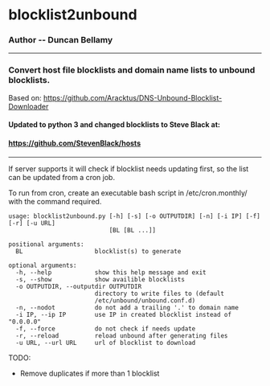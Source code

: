 # blocklist2unbound

### Author -- Duncan Bellamy
---
### Convert host file blocklists and domain name lists to unbound blocklists.

Based on: 
https://github.com/Aracktus/DNS-Unbound-Blocklist-Downloader

#### Updated to python 3 and changed blocklists to Steve Black at: 
#### https://github.com/StevenBlack/hosts
---
If server supports it will check if blocklist needs updating first, so the list can be updated from a cron job.

To run from cron, create an executable bash script in /etc/cron.monthly/ with the command required.

````
usage: blocklist2unbound.py [-h] [-s] [-o OUTPUTDIR] [-n] [-i IP] [-f] [-r] [-u URL]
                            [BL [BL ...]]

positional arguments:
  BL                    blocklist(s) to generate

optional arguments:
  -h, --help            show this help message and exit
  -s, --show            show availible blocklists
  -o OUTPUTDIR, --outputdir OUTPUTDIR
                        directory to write files to (default
                        /etc/unbound/unbound.conf.d)
  -n, --nodot           do not add a trailing '.' to domain name
  -i IP, --ip IP        use IP in created blocklist instead of "0.0.0.0"
  -f, --force           do not check if needs update
  -r, --reload          reload unbound after generating files
  -u URL, --url URL     url of blocklist to download
````

TODO:
* Remove duplicates if more than 1 blocklist


